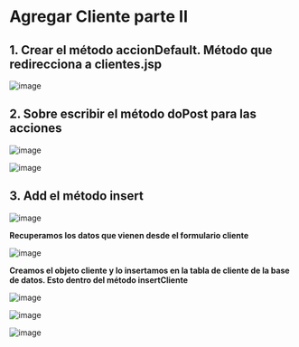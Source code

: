 # Agregar Cliente parte II

## 1. Crear el método accionDefault. Método que redirecciona a clientes.jsp

![image](https://user-images.githubusercontent.com/31961588/185821512-0107e1a5-689d-48bf-806d-685ead0fd8fd.png)

## 2. Sobre escribir el método doPost para las acciones 

![image](https://user-images.githubusercontent.com/31961588/185821625-b7a38b99-e7a9-46f3-a281-98ce78b00879.png)

![image](https://user-images.githubusercontent.com/31961588/185821817-2604c734-a4a0-4aba-bae4-6a542114d49f.png)

## 3. Add el método insert 

![image](https://user-images.githubusercontent.com/31961588/185821862-c04698fa-af28-41e7-8986-f59e3dd1e449.png)

**Recuperamos los datos que vienen desde el formulario cliente**

![image](https://user-images.githubusercontent.com/31961588/185822031-3d9de6f5-8fa7-4d69-b659-121c4fe267a0.png)

**Creamos el objeto cliente y lo insertamos en la tabla de cliente de la base de datos. Esto dentro del método insertCliente**

![image](https://user-images.githubusercontent.com/31961588/185822131-bbde8d4a-6a37-47d3-8bce-c02169d97e56.png)

![image](https://user-images.githubusercontent.com/31961588/185823241-f8137a42-e72e-4dd6-9ce9-c715198ce06d.png)

![image](https://user-images.githubusercontent.com/31961588/185823277-22302224-2145-4010-b867-95b06fa1c072.png)



